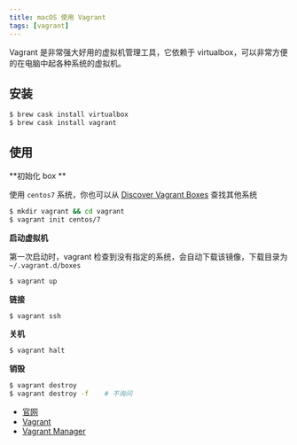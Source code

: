 ```yaml
---
title: macOS 使用 Vagrant
tags: [vagrant]
---
```


Vagrant 是非常强大好用的虚拟机管理工具，它依赖于 virtualbox，可以非常方便的在电脑中起各种系统的虚拟机。

<!-- more --><!-- toc -->

## 安装

```bash
$ brew cask install virtualbox
$ brew cask install vagrant
```

## 使用

**初始化 box **

使用 `centos7` 系统，你也可以从 [Discover Vagrant Boxes](https://app.vagrantup.com/boxes/search) 查找其他系统

```bash
$ mkdir vagrant && cd vagrant
$ vagrant init centos/7
```

**启动虚拟机**

第一次启动时，vagrant 检查到没有指定的系统，会自动下载该镜像，下载目录为 `~/.vagrant.d/boxes`

```bash
$ vagrant up
```

**链接**

```bash
$ vagrant ssh
```

**关机**

```bash
$ vagrant halt
```

**销毁**

```bash
$ vagrant destroy
$ vagrant destroy -f    # 不询问
```

- [官网](https://www.vagrantup.com/)
- [Vagrant](http://sourabhbajaj.com/mac-setup/Vagrant/)
- [Vagrant Manager](http://vagrantmanager.com/)
